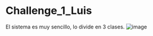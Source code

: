 # Challenge_1_Luis

El sistema es muy sencillo, lo divide en 3 clases.
![image](https://github.com/Luisby47/Challenge_1_Luis/assets/75922735/bf307930-bcd4-42d8-bf3c-385cde528754)
